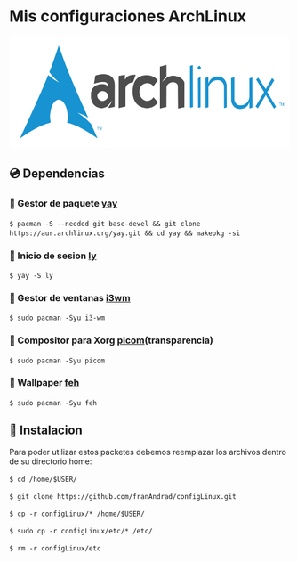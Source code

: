 # Mis configuraciones ArchLinux
<p align="center"> <img src="./archlinux-logo-dark-1200dpi.b42bd35d5916.png" alt="logo-burgerhouse" height="200"/> </p>

## 💿 Dependencias

### 📂 Gestor de paquete [yay](https://github.com/Jguer/yay)

`$ pacman -S --needed git base-devel && git clone https://aur.archlinux.org/yay.git && cd yay && makepkg -si`

### 📘 Inicio de sesion [ly](https://github.com/fairyglade/ly) 

`$ yay -S ly `

### 📘 Gestor de ventanas [i3wm](https://wiki.archlinux.org/title/i3)

`$ sudo pacman -Syu i3-wm`

### 📘 Compositor para Xorg [picom](https://wiki.archlinux.org/title/picom)(transparencia)

`$ sudo pacman -Syu picom`

### 📙 Wallpaper [feh](https://wiki.archlinux.org/title/Feh_(Espa%C3%B1ol))

`$ sudo pacman -Syu feh`

## 🔧 Instalacion

Para poder utilizar estos packetes debemos reemplazar los archivos dentro de su directorio home:

  `$ cd /home/$USER/`
  
  `$ git clone https://github.com/franAndrad/configLinux.git`
  
  `$ cp -r configLinux/* /home/$USER/`
  
  `$ sudo cp -r configLinux/etc/* /etc/`
  
  `$ rm -r configLinux/etc`
